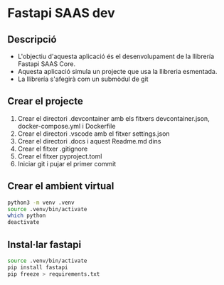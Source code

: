 # Fastapi SAAS dev

## Descripció

- L'objectiu d'aquesta aplicació és el desenvolupament de la llibrería Fastapi SAAS Core.
- Aquesta aplicació simula un projecte que usa la llibreria esmentada.
- La llibrería s'afegirà com un submòdul de git

## Crear el projecte

1. Crear el directori .devcontainer amb els fitxers devcontainer.json, docker-compose.yml i Dockerfile
2. Crear el directori .vscode amb el fitxer settings.json
3. Crear el directori .docs i aquest Readme.md dins
4. Crear el fitxer .gitignore
5. Crear el fitxer pyproject.toml
6. Iniciar git i pujar el primer commit

## Crear el ambient virtual

```bash
python3 -m venv .venv
source .venv/bin/activate
which python
deactivate
```

## Instal·lar fastapi

```bash
source .venv/bin/activate
pip install fastapi
pip freeze > requirements.txt
```

